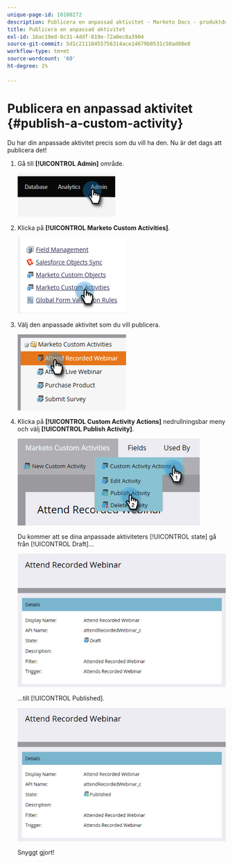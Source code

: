 ```yaml
---
unique-page-id: 10100272
description: Publicera en anpassad aktivitet - Marketo Docs - produktdokumentation
title: Publicera en anpassad aktivitet
exl-id: 16ac19ed-8c31-4ddf-819e-72a0ec8a3904
source-git-commit: 5d1c21118455756314ace14679b0531c50ad08e8
workflow-type: tm+mt
source-wordcount: '60'
ht-degree: 1%

---
```


# Publicera en anpassad aktivitet {#publish-a-custom-activity}

Du har din anpassade aktivitet precis som du vill ha den. Nu är det dags att publicera det!

1. Gå till **[!UICONTROL Admin]** område.

   ![](assets/publish-a-custom-activity-1.png)

1. Klicka på **[!UICONTROL Marketo Custom Activities]**.

   ![](assets/publish-a-custom-activity-2.png)

1. Välj den anpassade aktivitet som du vill publicera.

   ![](assets/publish-a-custom-activity-3.png)

1. Klicka på **[!UICONTROL Custom Activity Actions]** nedrullningsbar meny och välj **[!UICONTROL Publish Activity]**.

   ![](assets/publish-a-custom-activity-4.png)

   Du kommer att se dina anpassade aktiviteters [!UICONTROL state] gå från [!UICONTROL Draft]...

   ![](assets/publish-a-custom-activity-5.png)

   ...till [!UICONTROL Published].

   ![](assets/publish-a-custom-activity-6.png)

   Snyggt gjort!
